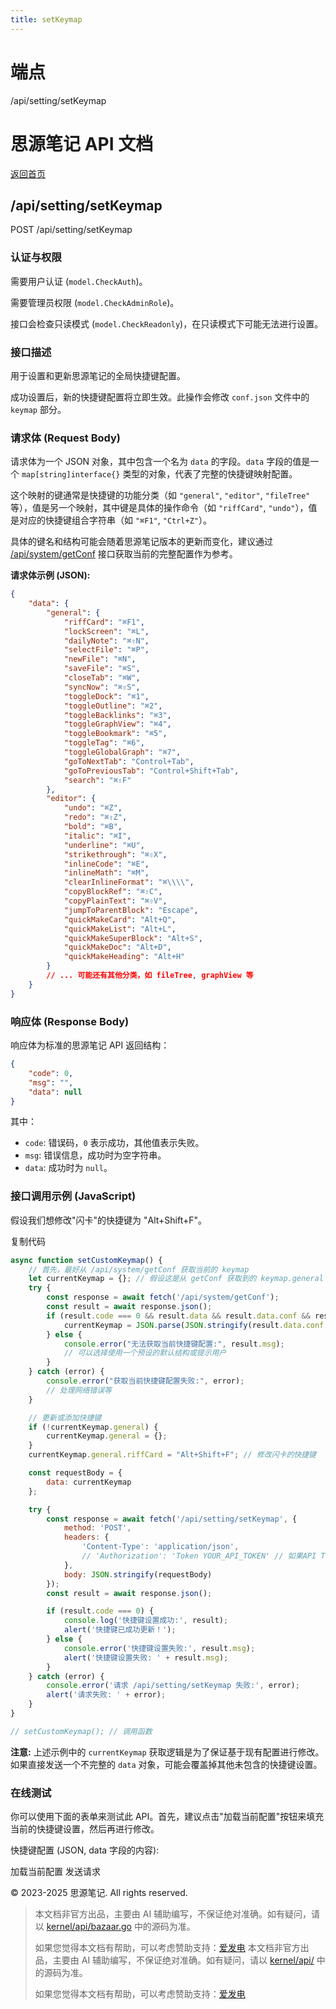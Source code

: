 ```yaml
---
title: setKeymap
---
```

# 端点

/api/setting/setKeymap

# 思源笔记 API 文档

[返回首页](../index.html)

## /api/setting/setKeymap

POST /api/setting/setKeymap

### 认证与权限

需要用户认证 (`model.CheckAuth`)。

需要管理员权限 (`model.CheckAdminRole`)。

接口会检查只读模式 (`model.CheckReadonly`)，在只读模式下可能无法进行设置。

### 接口描述

用于设置和更新思源笔记的全局快捷键配置。

成功设置后，新的快捷键配置将立即生效。此操作会修改 `conf.json` 文件中的 `keymap` 部分。

### 请求体 (Request Body)

请求体为一个 JSON 对象，其中包含一个名为 `data` 的字段。`data` 字段的值是一个 `map[string]interface{}` 类型的对象，代表了完整的快捷键映射配置。

这个映射的键通常是快捷键的功能分类（如 `"general"`, `"editor"`, `"fileTree"` 等），值是另一个映射，其中键是具体的操作命令（如 `"riffCard"`, `"undo"`），值是对应的快捷键组合字符串（如 `"⌘F1"`, `"Ctrl+Z"`）。

具体的键名和结构可能会随着思源笔记版本的更新而变化，建议通过 [/api/system/getConf](../system/getConf.html) 接口获取当前的完整配置作为参考。

**请求体示例 (JSON):**

```json
{
    "data": {
        "general": {
            "riffCard": "⌘F1",
            "lockScreen": "⌘L",
            "dailyNote": "⌘⇧N",
            "selectFile": "⌘P",
            "newFile": "⌘N",
            "saveFile": "⌘S",
            "closeTab": "⌘W",
            "syncNow": "⌘⇧S",
            "toggleDock": "⌘1",
            "toggleOutline": "⌘2",
            "toggleBacklinks": "⌘3",
            "toggleGraphView": "⌘4",
            "toggleBookmark": "⌘5",
            "toggleTag": "⌘6",
            "toggleGlobalGraph": "⌘7",
            "goToNextTab": "Control+Tab",
            "goToPreviousTab": "Control+Shift+Tab",
            "search": "⌘⇧F"
        },
        "editor": {
            "undo": "⌘Z",
            "redo": "⌘⇧Z",
            "bold": "⌘B",
            "italic": "⌘I",
            "underline": "⌘U",
            "strikethrough": "⌘⇧X",
            "inlineCode": "⌘E",
            "inlineMath": "⌘M",
            "clearInlineFormat": "⌘\\\\",
            "copyBlockRef": "⌘⇧C",
            "copyPlainText": "⌘⇧V",
            "jumpToParentBlock": "Escape",
            "quickMakeCard": "Alt+Q",
            "quickMakeList": "Alt+L",
            "quickMakeSuperBlock": "Alt+S",
            "quickMakeDoc": "Alt+D",
            "quickMakeHeading": "Alt+H"
        }
        // ... 可能还有其他分类，如 fileTree, graphView 等
    }
}
```

### 响应体 (Response Body)

响应体为标准的思源笔记 API 返回结构：

```json
{
    "code": 0,
    "msg": "",
    "data": null
}
```

其中：

-   `code`: 错误码，`0` 表示成功，其他值表示失败。
-   `msg`: 错误信息，成功时为空字符串。
-   `data`: 成功时为 `null`。

### 接口调用示例 (JavaScript)

假设我们想修改"闪卡"的快捷键为 "Alt+Shift+F"。

复制代码

```javascript
async function setCustomKeymap() {
    // 首先，最好从 /api/system/getConf 获取当前的 keymap
    let currentKeymap = {}; // 假设这是从 getConf 获取到的 keymap.general 和 keymap.editor 等
    try {
        const response = await fetch('/api/system/getConf');
        const result = await response.json();
        if (result.code === 0 && result.data && result.data.conf && result.data.conf.keymap) {
            currentKeymap = JSON.parse(JSON.stringify(result.data.conf.keymap)); // 深拷贝
        } else {
            console.error("无法获取当前快捷键配置:", result.msg);
            // 可以选择使用一个预设的默认结构或提示用户
        }
    } catch (error) {
        console.error("获取当前快捷键配置失败:", error);
        // 处理网络错误等
    }

    // 更新或添加快捷键
    if (!currentKeymap.general) {
        currentKeymap.general = {};
    }
    currentKeymap.general.riffCard = "Alt+Shift+F"; // 修改闪卡的快捷键

    const requestBody = {
        data: currentKeymap
    };

    try {
        const response = await fetch('/api/setting/setKeymap', {
            method: 'POST',
            headers: {
                'Content-Type': 'application/json',
                // 'Authorization': 'Token YOUR_API_TOKEN' // 如果API Token已设置
            },
            body: JSON.stringify(requestBody)
        });
        const result = await response.json();

        if (result.code === 0) {
            console.log('快捷键设置成功:', result);
            alert('快捷键已成功更新！');
        } else {
            console.error('快捷键设置失败:', result.msg);
            alert('快捷键设置失败: ' + result.msg);
        }
    } catch (error) {
        console.error('请求 /api/setting/setKeymap 失败:', error);
        alert('请求失败: ' + error);
    }
}

// setCustomKeymap(); // 调用函数
```

**注意:** 上述示例中的 `currentKeymap` 获取逻辑是为了保证基于现有配置进行修改。如果直接发送一个不完整的 `data` 对象，可能会覆盖掉其他未包含的快捷键设置。

### 在线测试

你可以使用下面的表单来测试此 API。首先，建议点击"加载当前配置"按钮来填充当前的快捷键设置，然后再进行修改。

快捷键配置 (JSON, data 字段的内容):

加载当前配置 发送请求

© 2023-2025 思源笔记. All rights reserved.
> 本文档非官方出品，主要由 AI 辅助编写，不保证绝对准确。如有疑问，请以 [kernel/api/bazaar.go](https://github.com/siyuan-note/siyuan/blob/master/kernel/api/bazaar.go) 中的源码为准。
> 
> 如果您觉得本文档有帮助，可以考虑赞助支持：[爱发电](https://afdian.com/a/leolee9086?tab=feed)
> 本文档非官方出品，主要由 AI 辅助编写，不保证绝对准确。如有疑问，请以 [kernel/api/](https://github.com/siyuan-note/siyuan/blob/master/kernel/api/) 中的源码为准。
> 
> 如果您觉得本文档有帮助，可以考虑赞助支持：[爱发电](https://afdian.com/a/leolee9086?tab=feed)
